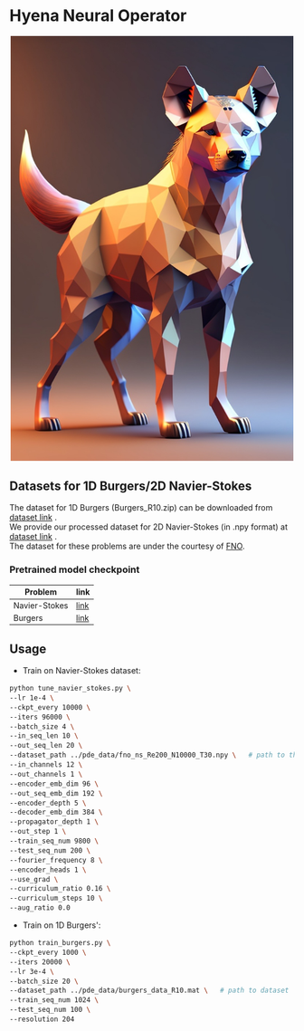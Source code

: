 # Hyena Neural Operator
<!-- <p align="center" width="100%" height="100%">
    <img width="50%" height="50%" src="./images/hyena lowpoly(1).jpg">
</p> -->
<p align="center" width="100%" height="100%">
<img src="./images/hyena lowpoly(1).jpg" width="500px"></img>
</p>

## Datasets for 1D Burgers/2D Navier-Stokes

The dataset for 1D Burgers (Burgers_R10.zip) can be downloaded from [dataset link](https://drive.google.com/drive/folders/1UnbQh2WWc6knEHbLn-ZaXrKUZhp7pjt-) .</br>
We provide our processed dataset for 2D Navier-Stokes (in .npy format) at [dataset link](https://drive.google.com/drive/folders/1z-0V6NSl2STzrSA6QkzYWOGHSTgiOSYq?usp=sharing) .</br>
The dataset for these problems are under the courtesy of [FNO](https://github.com/zongyi-li/fourier_neural_operator).

### Pretrained model checkpoint

| Problem       | link   |
|---------------|---------------------------------------------------------------------------|
| Navier-Stokes  |  [link](https://drive.google.com/drive/folders/1o_j_4ilbfHHftGmM3_P1UEL_VPPLHTKd?usp=drive_link) |
| Burgers   |  [link](https://drive.google.com/drive/folders/1e95sE7trXHWQdUAbyTtjqn-l0_Xo6ttR?usp=drive_link) |

## Usage
* Train on Navier-Stokes dataset:

```bash
python tune_navier_stokes.py \
--lr 1e-4 \
--ckpt_every 10000 \
--iters 96000 \
--batch_size 4 \
--in_seq_len 10 \
--out_seq_len 20 \
--dataset_path ../pde_data/fno_ns_Re200_N10000_T30.npy \   # path to the dataset
--in_channels 12 \
--out_channels 1 \
--encoder_emb_dim 96 \
--out_seq_emb_dim 192 \
--encoder_depth 5 \
--decoder_emb_dim 384 \
--propagator_depth 1 \
--out_step 1 \
--train_seq_num 9800 \
--test_seq_num 200 \
--fourier_frequency 8 \
--encoder_heads 1 \
--use_grad \
--curriculum_ratio 0.16 \
--curriculum_steps 10 \
--aug_ratio 0.0
```
 * Train on 1D Burgers': 

```bash
python train_burgers.py \
--ckpt_every 1000 \
--iters 20000 \
--lr 3e-4 \
--batch_size 20 \
--dataset_path ../pde_data/burgers_data_R10.mat \   # path to dataset
--train_seq_num 1024 \
--test_seq_num 100 \
--resolution 204
